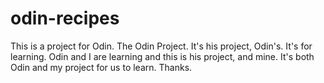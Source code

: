 # odin-recipes
This is a project for Odin. The Odin Project. It's his project, Odin's. It's for learning. Odin and I are learning and this is his project, and mine. It's both Odin and my project for us to learn. Thanks.